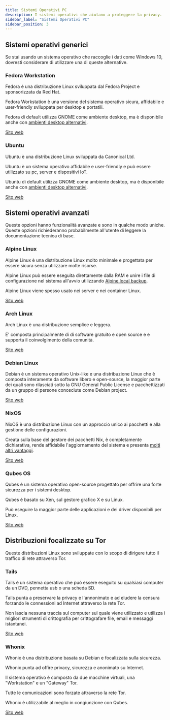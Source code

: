```yaml
---
title: Sistemi Operativi PC
description: I sistemi operativi che aiutano a proteggere la privacy.
sidebar_label: "Sistemi Operativi PC"
sidebar_position: 3
---
```


## Sistemi operativi generici

Se stai usando un sistema operativo che raccoglie i dati come Windows 10, dovresti considerare di utilizzare una di queste alternative.

### Fedora Workstation

Fedora è una distribuzione Linux sviluppata dal Fedora Project e sponsorizzata da Red Hat.

Fedora Workstation è una versione del sistema operativo sicura, affidabile e user-friendly sviluppata per desktop e portatili. 

Fedora di default utilizza GNOME come ambiente desktop, ma è disponibile anche con <a href="https://spins.fedoraproject.org/" target="_blank">ambienti desktop alternativi</a>.

<a href="https://getfedora.org/" target="_blank">Sito web</a>

### Ubuntu

Ubuntu è una distribuzione Linux sviluppata da Canonical Ltd.

Ubuntu è un sistema operativo affidabile e user-friendly e può essere utilizzato su pc, server e dispositivi IoT.

Ubuntu di default utilizza GNOME come ambiente desktop, ma è disponibile anche con <a href="https://ubuntu.com/download/flavours" target="_blank">ambienti desktop alternativi</a>.

<a href="https://ubuntu.com/" target="_blank">Sito web</a>


## Sistemi operativi avanzati

Queste opzioni hanno funzionalità avanzate e sono in qualche modo uniche. Queste opzioni richiederanno probabilmente all'utente di leggere la documentazione tecnica di base.

### Alpine Linux

Alpine Linux è una distribuzione Linux molto minimale e progettata per essere sicura senza utilizzare molte risorse.

Alpine Linux può essere eseguita direttamente dalla RAM e unire i file di configurazione nel sistema all'avvio utilizzando <a href="https://wiki.alpinelinux.org/wiki/Alpine_local_backup" target="_blank">Alpine local backup</a>.

Alpine Linux viene spesso usato nei server e nei container Linux.

<a href="https://alpinelinux.org/" target="_blank">Sito web</a>

### Arch Linux

Arch Linux è una distribuzione semplice e leggera. 

E' composta principalmente di di software gratuito e open source e e supporta il coinvolgimento della comunità.

<a href="https://www.archlinux.org/" target="_blank">Sito web</a>

### Debian Linux

Debian è un sistema operativo Unix-like e una distribuzione Linux che è composta interamente da software libero e open-source, la maggior parte dei quali sono rilasciati sotto la GNU General Public License e pacchettizzati da un gruppo di persone conosciute come Debian project.

<a href="https://www.debian.org/" target="_blank">Sito web</a>

### NixOS

NixOS è una distribuzione Linux con un approccio unico ai pacchetti e alla gestione delle configurazioni.

Creata sulla base del gestore dei pacchetti Nix, è completamente dichiarativa, rende affidabile l'aggiornamento del sistema e presenta <a href="https://nixos.org/features.html" target="_blank">molti altri vantaggi</a>.

<a href="https://nixos.org/" target="_blank">Sito web</a>

### Qubes OS

Qubes è un sistema operativo open-source progettato per offrire una forte sicurezza per i sistemi desktop.

Qubes è basato su Xen, sul gestore grafico X e su Linux.

Può eseguire la maggior parte delle applicazioni e dei driver disponibili per Linux.

<a href="https://www.qubes-os.org/" target="_blank">Sito web</a>


## Distribuzioni focalizzate su Tor

Queste distribuzioni Linux sono sviluppate con lo scopo di dirigere tutto il traffico di rete attraverso Tor.

### Tails

Tails è un sistema operativo che può essere eseguito su qualsiasi computer da un DVD, pennetta usb o una scheda SD.

Tails punta a preservare la privacy e l'annonimato e ad eludere la censura forzando le connessioni ad Internet attraverso la rete Tor.

Non lascia nessuna traccia sul computer sul quale viene utilizzato e utilizza i migliori strumenti di crittografia per crittografare file, email e messaggi istantanei.

<a href="https://tails.boum.org/" target="_blank">Sito web</a>

### Whonix

Whonix è una distribuzione basata su Debian e focalizzata sulla sicurezza.

Whonix punta ad offire privacy, sicurezza e anonimato su Internet.

Il sistema operativo è composto da due macchine virtuali, una "Workstation" e un "Gateway" Tor.

Tutte le comunicazioni sono forzate attraverso la rete Tor.

Whonix è utilizzabile al meglio in congiunzione con Qubes.

<a href="https://www.whonix.org/" target="_blank">Sito web</a>







